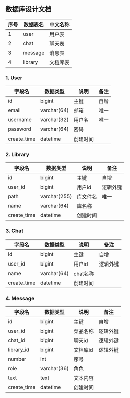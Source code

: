 ## 数据库设计文档

| 序号 | 数据表名          | 中文名称  |
| ---- |---------------|-------|
| 1    | user          | 用户表   |
| 2    | chat          | 聊天表   |
| 3    | message       | 消息表   |
| 4    | library       | 文档库表  |

### 1. User

| 字段名         | 数据类型         | 说明     | 备注  |
|-------------|--------------|--------|-----|
| id          | bigint       | 主键     | 自增  |
| email       | varchar(64)  | 邮箱     | 唯一  |
| username    | varchar(32)  | 用户名    | 唯一  |
| password    | varchar(64)  | 密码     |     |
| create_time | datetime     | 创建时间   |     |

### 2. Library

| 字段名         | 数据类型         | 说明    | 备注   |
|-------------|--------------|-------|------|
| id          | bigint       | 主键    | 自增   |
| user_id     | bigint       | 用户id  | 逻辑外键 |
| path        | varchar(255) | 库文件名  | 唯一   |
| name        | varchar(64)  | 库名称   |      |
| create_time | datetime     | 创建时间  |      |

### 3. Chat

| 字段名         | 数据类型        | 说明      | 备注   |
|-------------|-------------|---------|------|
| id          | bigint      | 主键      | 自增   |
| user_id     | bigint      | 用户id    | 逻辑外键 |
| name        | varchar(64) | chat名称  |      |
| create_time | datetime    | 创建时间    |      |

### 4. Message

| 字段名         | 数据类型        | 说明    | 备注   |
|-------------|-------------|-------|------|
| id          | bigint      | 主键    | 自增   |
| user_id     | bigint      | 菜品名称  | 逻辑外键 |
| chat_id     | bigint      | 聊天id  | 逻辑外键 |
| library_id  | bigint      | 文档库id | 逻辑外键 |
| number      | int         | 序号    |      |
| role        | varchar(36) | 角色    |      |
| text        | text        | 文本内容  |      |
| create_time | datetime    | 创建时间  |      |


